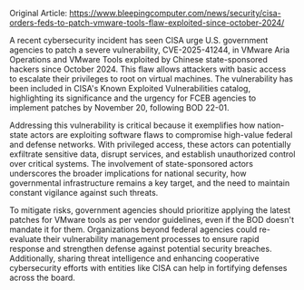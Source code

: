 Original Article: https://www.bleepingcomputer.com/news/security/cisa-orders-feds-to-patch-vmware-tools-flaw-exploited-since-october-2024/

A recent cybersecurity incident has seen CISA urge U.S. government agencies to patch a severe vulnerability, CVE-2025-41244, in VMware Aria Operations and VMware Tools exploited by Chinese state-sponsored hackers since October 2024. This flaw allows attackers with basic access to escalate their privileges to root on virtual machines. The vulnerability has been included in CISA's Known Exploited Vulnerabilities catalog, highlighting its significance and the urgency for FCEB agencies to implement patches by November 20, following BOD 22-01.

Addressing this vulnerability is critical because it exemplifies how nation-state actors are exploiting software flaws to compromise high-value federal and defense networks. With privileged access, these actors can potentially exfiltrate sensitive data, disrupt services, and establish unauthorized control over critical systems. The involvement of state-sponsored actors underscores the broader implications for national security, how governmental infrastructure remains a key target, and the need to maintain constant vigilance against such threats.

To mitigate risks, government agencies should prioritize applying the latest patches for VMware tools as per vendor guidelines, even if the BOD doesn't mandate it for them. Organizations beyond federal agencies could re-evaluate their vulnerability management processes to ensure rapid response and strengthen defense against potential security breaches. Additionally, sharing threat intelligence and enhancing cooperative cybersecurity efforts with entities like CISA can help in fortifying defenses across the board.